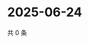 # 2025-06-24

共 0 条

<!-- BEGIN ZHIHUQUESTIONS -->
<!-- 最后更新时间 Tue Jun 24 2025 13:14:29 GMT+0800 (China Standard Time) -->

<!-- END ZHIHUQUESTIONS -->
